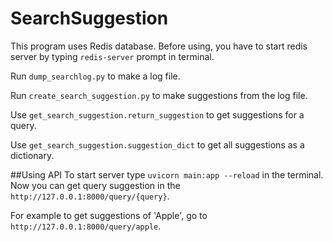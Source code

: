 # SearchSuggestion

This program uses Redis database.
Before using, you have to start redis server
by typing `redis-server` prompt in terminal.


Run `dump_searchlog.py` to make a log file.

Run `create_search_suggestion.py` to make suggestions from the log file.

Use `get_search_suggestion.return_suggestion` to get suggestions for a query.

Use `get_search_suggestion.suggestion_dict` to get all suggestions as a dictionary.


##Using API
To start server type `uvicorn main:app --reload`
in the terminal. Now you can get query suggestion
in the `http://127.0.0.1:8000/query/{query}`.

For example to get suggestions of 'Apple', go to 
`http://127.0.0.1:8000/query/apple`.
